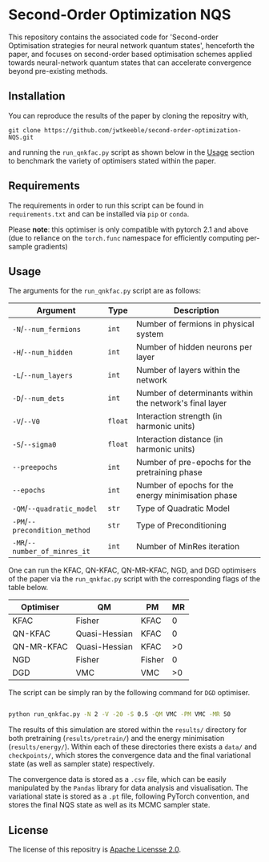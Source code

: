 # Second-Order Optimization NQS

This repository contains the associated code for 'Second-order Optimisation strategies for neural network quantum states', henceforth the paper,
and focuses on second-order based optimisation schemes applied towards neural-network quantum states that can accelerate convergence beyond pre-existing methods.

## Installation

You can reproduce the results of the paper by cloning the repositry with,

`git clone https://github.com/jwtkeeble/second-order-optimization-NQS.git`

and running the `run_qnkfac.py` script as shown below in the [Usage](#usage) section to benchmark the variety of optimisers stated within the paper.

## Requirements

The requirements in order to run this script can be found in `requirements.txt` and can be installed via `pip` or `conda`.

Please **note**: this optimiser is only compatible with pytorch 2.1 and above (due to reliance on the `torch.func` namespace for efficiently computing per-sample gradients)

## Usage

The arguments for the `run_qnkfac.py` script are as follows:

| Argument                      | Type    | Description                                             |
|-------------------------------|---------|---------------------------------------------------------|
| `-N`/`--num_fermions`         | `int`   | Number of fermions in physical system                   |
| `-H`/`--num_hidden`           | `int`   | Number of hidden neurons per layer                      |
| `-L`/`--num_layers`           | `int`   | Number of layers within the network                     |
| `-D`/`--num_dets`             | `int`   | Number of determinants within the network's final layer |
| `-V`/`--V0`                   | `float` | Interaction strength (in harmonic units)                |
| `-S`/`--sigma0`               | `float` | Interaction distance (in harmonic units)                |
| `--preepochs`                 | `int`   | Number of pre-epochs for the pretraining phase          |
| `--epochs`                    | `int`   | Number of epochs for the energy minimisation phase      |
| `-QM`/`--quadratic_model`     | `str`   | Type of Quadratic Model                                 |
| `-PM`/`--precondition_method` | `str`   | Type of Preconditioning                                 |
| `-MR`/`--number_of_minres_it` | `int`   | Number of MinRes iteration                              |


One can run the KFAC, QN-KFAC, QN-MR-KFAC, NGD, and DGD optimisers of the paper via the `run_qnkfac.py` script with the corresponding flags of the table below.

| Optimiser  | QM            | PM     | MR |
|------------|---------------|--------|----|
| KFAC       | Fisher        | KFAC   | 0  |
| QN-KFAC    | Quasi-Hessian | KFAC   | 0  |
| QN-MR-KFAC | Quasi-Hessian | KFAC   | >0 |
| NGD        | Fisher        | Fisher | 0  |
| DGD        | VMC           | VMC    | >0 |

The script can be simply ran by the following command for `DGD` optimiser.

```bash

python run_qnkfac.py -N 2 -V -20 -S 0.5 -QM VMC -PM VMC -MR 50

```

The results of this simulation are stored within the `results/` directory for both pretraining (`results/pretrain/`) and the energy minimisation (`results/energy/`). Within each of these directories there exists a `data/` and `checkpoints/`, which stores the convergence data and the final variational state (as well as sampler state) respectively. 

The convergence data is stored as a `.csv` file, which can be easily manipulated by the `Pandas` library for data analysis and visualisation. 
The variational state is stored as a `.pt` file, following PyTorch convention, and stores the final NQS state as well as its MCMC sampler state.

## License 

The license of this repositry is [Apache Licensse 2.0](https://choosealicense.com/licenses/apache-2.0/).